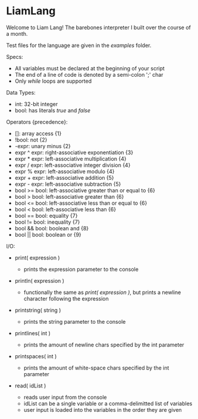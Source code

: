 # LiamLang

Welcome to Liam Lang! The barebones interpreter I built over the course of a month.

Test files for the language are given in the *examples* folder.



Specs:
  - All variables must be declared at the beginning of your script
  - The end of a line of code is denoted by a semi-colon ';' char
  - Only *while* loops are supported



Data Types:
  - int: 32-bit integer
  - bool: has literals *true* and *false*



Operators {precedence}:
  - \[]:          array access                               {1}
  - !bool:        not                                        {2}
  - -expr:        unary minus                                {2}
  - expr ^ expr:  right-associative exponentiation           {3}
  - expr * expr:  left-associative multiplication            {4}
  - expr / expr:  left-associative integer division          {4}
  - expr % expr:  left-associative modulo                    {4}
  - expr + expr:  left-associative addition                  {5}
  - expr - expr:  left-associative subtraction               {5}
  - bool >= bool: left-associative greater than or equal to  {6}
  - bool > bool:  left-associative greater than              {6}
  - bool <= bool: left-associative less than or equal to     {6}
  - bool < bool:  left-associative less than                 {6}
  - bool == bool: equality                                   {7}
  - bool != bool: inequality                                 {7}
  - bool && bool: boolean and                                {8}
  - bool || bool: boolean or                                 {9}



I/O:
  - print( expression )
    - prints the expression parameter to the console
  
  
  - println( expression )
    - functionally the same as *print( expression )*, but prints a newline character following the expression


  - printstring( string )
    - prints the string parameter to the console
    
    
  - printlines( int )
    - prints the amount of newline chars specified by the int parameter
    
    
  - printspaces( int )
    - prints the amount of white-space chars specified by the int parameter


  - read( idList )
    - reads user input from the console
    - idList can be a single variable or a comma-delimitted list of variables
    - user input is loaded into the variables in the order they are given
